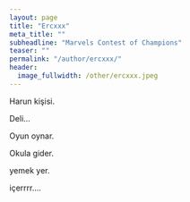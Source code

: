 ```yaml
---
layout: page
title: "Ercxxx"
meta_title: ""
subheadline: "Marvels Contest of Champions"
teaser: ""
permalink: "/author/ercxxx/"
header:
  image_fullwidth: /other/ercxxx.jpeg
---
```


Harun kişisi.

Deli...

Oyun oynar.

Okula gider.

yemek yer.

içerrrr....
